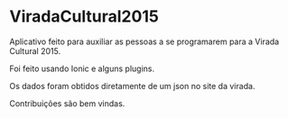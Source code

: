 # ViradaCultural2015

Aplicativo feito para auxiliar as pessoas a se programarem para a Virada Cultural 2015.

Foi feito usando Ionic e alguns plugins.

Os dados foram obtidos diretamente de um json no site da virada. 

Contribuições são bem vindas.


